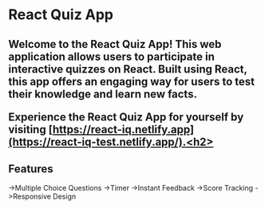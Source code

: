 <h1><b>React Quiz App</b></h1>

<h2>Welcome to the React Quiz App! This web application allows users to participate in interactive quizzes on React. Built using React, this app offers an engaging way for users to test their knowledge and learn new facts.

Experience the React Quiz App for yourself by visiting [https://react-iq.netlify.app](https://react-iq-test.netlify.app/).<h2>

<h2><b>Features</b></h2>
->Multiple Choice Questions
->Timer
->Instant Feedback
->Score Tracking
->Responsive Design



